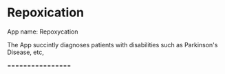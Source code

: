 Repoxication
================

App name: Repoxycation 

The App succintly diagnoses patients with disabilities such as Parkinson's Disease, etc, 

================
